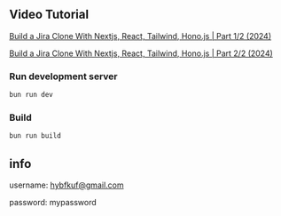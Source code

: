 ## Video Tutorial

[Build a Jira Clone With Nextjs, React, Tailwind, Hono.js | Part 1/2 (2024)](https://www.youtube.com/watch?v=Av9C7xlV0fA)

[Build a Jira Clone With Nextjs, React, Tailwind, Hono.js | Part 2/2 (2024)](https://www.youtube.com/watch?v=37v63U7-iG0)



### Run development server

```bash
bun run dev
```

### Build

```bash
bun run build
```



## info

username: hybfkuf@gmail.com

password: mypassword

